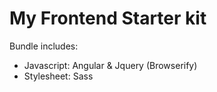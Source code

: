 # My Frontend Starter kit

Bundle includes:

* Javascript: Angular & Jquery (Browserify)
* Stylesheet: Sass